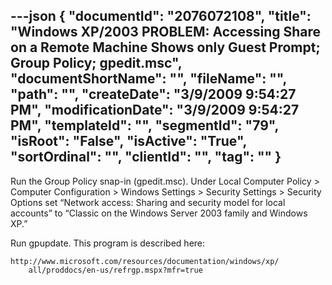 ---json
{
  "documentId": "2076072108",
  "title": "Windows XP/2003 PROBLEM: Accessing Share on a Remote Machine Shows only Guest Prompt; Group Policy; gpedit.msc",
  "documentShortName": "",
  "fileName": "",
  "path": "",
  "createDate": "3/9/2009 9:54:27 PM",
  "modificationDate": "3/9/2009 9:54:27 PM",
  "templateId": "",
  "segmentId": "79",
  "isRoot": "False",
  "isActive": "True",
  "sortOrdinal": "",
  "clientId": "",
  "tag": ""
}
---

Run the Group Policy snap-in (gpedit.msc). Under Local Computer Policy &gt; Computer Configuration &gt; Windows Settings &gt; Security Settings &gt; Security Options set “Network access: Sharing and security model for local accounts” to “Classic on the Windows Server 2003 family and Windows XP.”

Run gpupdate. This program is described here:

    http://www.microsoft.com/resources/documentation/windows/xp/
        all/proddocs/en-us/refrgp.mspx?mfr=true
